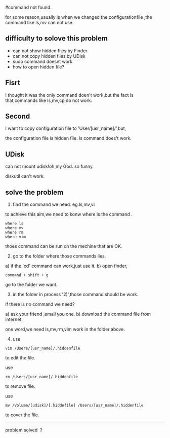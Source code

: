 #command not found.

for some reason,usually is when we changed the configurationfile ,the command like ls,mv can not use.


## difficulty to solove this problem

* can not show hidden files by Finder
* can not copy hidden files by UDisk 
* sudo command doesnt work
* how to open hidden file?

## Fisrt

I thought it was the only command doen't work,but the fact is that,commands like ls,mv,cp do not work.

## Second

I want to copy configuration file to 'User/[usr_name]/',but,

the configuration file is hidden file. ls command does't work.

## UDisk

can not mount  udisk!oh,my God. so funny.

diskutil can't work.

## solve the problem

1) find the command we need. eg:ls,mv,vi

to achieve this aim,we need to konw where is the command .

```
where ls
where mv 
where rm
where vim
```
thoes command can be run on the mechine that are OK.

2) go to the folder where those commands lies.

a) if the 'cd' command can work,just use it.
b) open finder,
```
command + shift + g
```
go to the folder we want.

3) in the folder in process '2)',those command should be work.

if there is no command we need?

a) ask your friend ,email you one.
b) download the command file from internet.

one word,we need ls,mv,rm,vim  work in the folder above.

4) use 

```
vim /Users/[usr_name]/.hiddenfile
```
to edit the file.

use

```
rm /Users/[usr_name]/.hiddenfile
```
to remove file.

use 
```
mv /Volume/[udisk]/[.hiddefile] /Users/[usr_name]/.hiddenfile
```
to cover the file.

------

problem solved ？